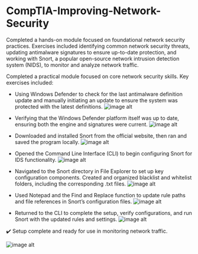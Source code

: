 # CompTIA-Improving-Network-Security

Completed a hands-on module focused on foundational network security practices. Exercises included identifying common network security threats, updating antimalware signatures to ensure up-to-date protection, and working with Snort, a popular open-source network intrusion detection system (NIDS), to monitor and analyze network traffic.

Completed a practical module focused on core network security skills.
Key exercises included:

- Using Windows Defender to check for the last antimalware definition update and manually initiating an update to ensure the system was protected with the latest definitions.
![image alt](https://github.com/user-attachments/assets/fb0b67a1-66bb-4162-82a1-b848595952bb)

- Verifying that the Windows Defender platform itself was up to date, ensuring both the engine and signatures were current.
![image alt](https://github.com/user-attachments/assets/c6964f01-97f3-405a-956d-31a10d1a395f)

- Downloaded and installed Snort from the official website, then ran and saved the program locally.
![image alt]()

- Opened the Command Line Interface (CLI) to begin configuring Snort for IDS functionality.
![image alt]()

- Navigated to the Snort directory in File Explorer to set up key configuration components. Created and organized blacklist and whitelist folders, including the corresponding .txt files.
![image alt]()

- Used Notepad and the Find and Replace function to update rule paths and file references in Snort’s configuration files.
![image alt]()

- Returned to the CLI to complete the setup, verify configurations, and run Snort with the updated rules and settings.
![image alt]()

✔️ Setup complete and ready for use in monitoring network traffic.

![image alt]()

